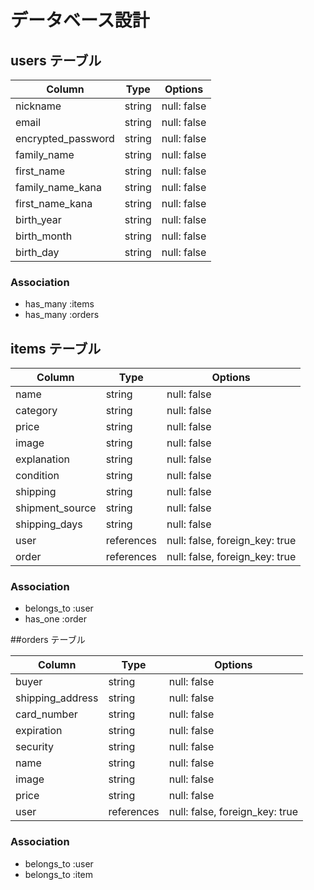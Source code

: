 # データベース設計

## users テーブル

| Column             | Type   | Options     |
|--------------------|--------|-------------|
| nickname           | string | null: false |
| email              | string | null: false |
| encrypted_password | string | null: false |
| family_name        | string | null: false |
| first_name         | string | null: false |
| family_name_kana   | string | null: false |
| first_name_kana    | string | null: false |
| birth_year         | string | null: false |
| birth_month        | string | null: false |
| birth_day          | string | null: false |

### Association

- has_many :items
- has_many :orders

## items テーブル

| Column          | Type       | Options                        |
|-----------------|------------|--------------------------------|
| name            | string     | null: false                    |
| category        | string     | null: false                    |
| price           | string     | null: false                    |
| image           | string     | null: false                    |
| explanation     | string     | null: false                    |
| condition       | string     | null: false                    |
| shipping        | string     | null: false                    |
| shipment_source | string     | null: false                    |
| shipping_days   | string     | null: false                    |
| user            | references | null: false, foreign_key: true |
| order           | references | null: false, foreign_key: true |

### Association

- belongs_to :user
- has_one :order

##orders テーブル

| Column           | Type       | Options                        |
|------------------|------------|--------------------------------|
| buyer            | string     | null: false                    |
| shipping_address | string     | null: false                    |
| card_number      | string     | null: false                    |
| expiration       | string     | null: false                    |
| security         | string     | null: false                    |
| name             | string     | null: false                    |
| image            | string     | null: false                    |
| price            | string     | null: false                    |
| user             | references | null: false, foreign_key: true |

### Association

- belongs_to :user
- belongs_to :item
